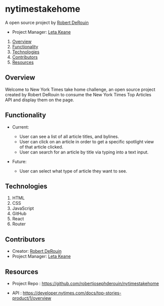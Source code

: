 # nytimestakehome

A open source project by [Robert DeRouin](https://github.com/robertjosephderouin)

* Project Manager: [Leta Keane](https://github.com/letakeane)

1. [Overview](#overview)
2. [Functionality](#functionality)
3. [Technologies](#technologies)
4. [Contributors](#contributors)
5. [Resources](#resources)

## Overview

Welcome to New York Times take home challenge,  an open source project created by Robert DeRouin to consume the New York Times Top Articles API and display them on the page.

## Functionality

* Current:
  - User can see a list of all article titles, and bylines.
  - User can click on an article in order to get a specific spotlight view of that article clicked.
  - User can search for an article by title via typing into a text input.

* Future:
  - User can select what type of article they want to see. 

## Technologies

1. HTML
2. CSS
3. JavaScript
4. GitHub
5. React
6. Router

## Contributors

* Creator: [Robert DeRouin](https://github.com/robertjosephderouin)
* Project Manager: [Leta Keane](https://github.com/letakeane)

## Resources

* Project Repo : https://github.com/robertjosephderouin/nytimestakehome

* API : https://developer.nytimes.com/docs/top-stories-product/1/overview
